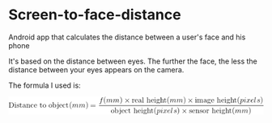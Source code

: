 # Screen-to-face-distance
Android app that calculates the distance between a user's face and his phone

It's based on the distance between eyes. The further the face, the less the distance between your eyes appears on the camera.  

The formula I used is:  

<img src="formula.png" width="600">